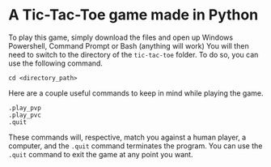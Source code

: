 # A Tic-Tac-Toe game made in Python

To play this game, simply download the files and open up Windows Powershell, Command Prompt or Bash (anything will work)
You will then need to switch to the directory of the `tic-tac-toe` folder. To do so, you can use the following command.
```
cd <directory_path>
```

Here are a couple useful commands to keep in mind while playing the game.
```
.play_pvp
.play_pvc
.quit
```
These commands will, respective, match you against a human player, a computer, and the `.quit` command terminates the program. You can use the `.quit` command to exit the game at any point you want.
